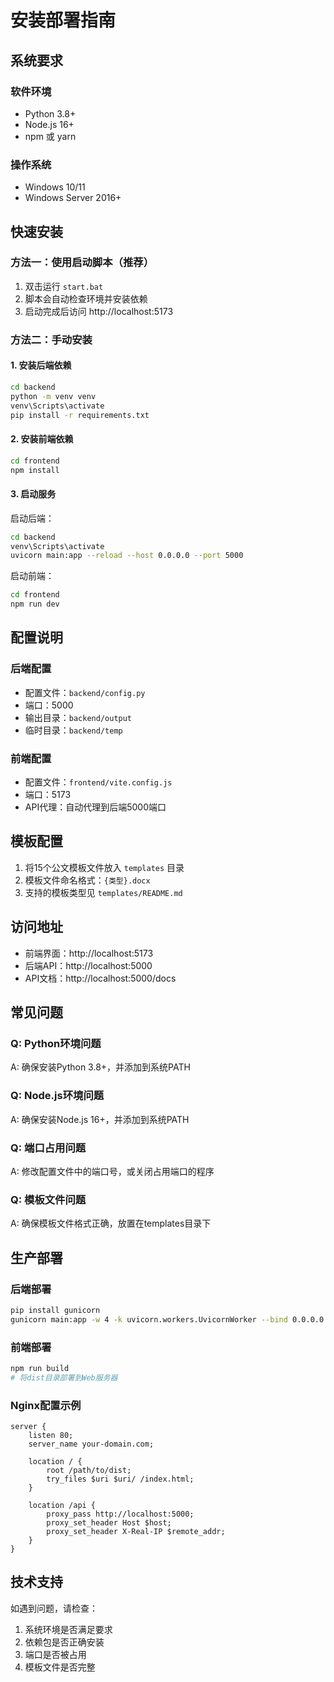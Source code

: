 # 安装部署指南

## 系统要求

### 软件环境
- Python 3.8+ 
- Node.js 16+
- npm 或 yarn

### 操作系统
- Windows 10/11
- Windows Server 2016+

## 快速安装

### 方法一：使用启动脚本（推荐）

1. 双击运行 `start.bat`
2. 脚本会自动检查环境并安装依赖
3. 启动完成后访问 http://localhost:5173

### 方法二：手动安装

#### 1. 安装后端依赖

```bash
cd backend
python -m venv venv
venv\Scripts\activate
pip install -r requirements.txt
```

#### 2. 安装前端依赖

```bash
cd frontend
npm install
```

#### 3. 启动服务

启动后端：
```bash
cd backend
venv\Scripts\activate
uvicorn main:app --reload --host 0.0.0.0 --port 5000
```

启动前端：
```bash
cd frontend
npm run dev
```

## 配置说明

### 后端配置
- 配置文件：`backend/config.py`
- 端口：5000
- 输出目录：`backend/output`
- 临时目录：`backend/temp`

### 前端配置
- 配置文件：`frontend/vite.config.js`
- 端口：5173
- API代理：自动代理到后端5000端口

## 模板配置

1. 将15个公文模板文件放入 `templates` 目录
2. 模板文件命名格式：`{类型}.docx`
3. 支持的模板类型见 `templates/README.md`

## 访问地址

- 前端界面：http://localhost:5173
- 后端API：http://localhost:5000
- API文档：http://localhost:5000/docs

## 常见问题

### Q: Python环境问题
A: 确保安装Python 3.8+，并添加到系统PATH

### Q: Node.js环境问题  
A: 确保安装Node.js 16+，并添加到系统PATH

### Q: 端口占用问题
A: 修改配置文件中的端口号，或关闭占用端口的程序

### Q: 模板文件问题
A: 确保模板文件格式正确，放置在templates目录下

## 生产部署

### 后端部署
```bash
pip install gunicorn
gunicorn main:app -w 4 -k uvicorn.workers.UvicornWorker --bind 0.0.0.0:5000
```

### 前端部署
```bash
npm run build
# 将dist目录部署到Web服务器
```

### Nginx配置示例
```nginx
server {
    listen 80;
    server_name your-domain.com;
    
    location / {
        root /path/to/dist;
        try_files $uri $uri/ /index.html;
    }
    
    location /api {
        proxy_pass http://localhost:5000;
        proxy_set_header Host $host;
        proxy_set_header X-Real-IP $remote_addr;
    }
}
```

## 技术支持

如遇到问题，请检查：
1. 系统环境是否满足要求
2. 依赖包是否正确安装
3. 端口是否被占用
4. 模板文件是否完整